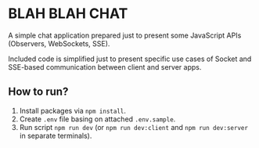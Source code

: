 # BLAH BLAH CHAT

A simple chat application prepared just to present some JavaScript APIs (Observers, WebSockets, SSE).

Included code is simplified just to present specific use cases of Socket and SSE-based communication between client and server apps.

## How to run?
1. Install packages via `npm install`.
2. Create `.env` file basing on attached `.env.sample`.
3. Run script `npm run dev` (or `npm run dev:client` and `npm run dev:server` in separate terminals).